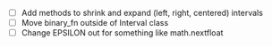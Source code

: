 - [ ] Add methods to shrink and expand (left, right, centered) intervals
- [ ] Move binary_fn outside of Interval class
- [ ] Change EPSILON out for something like math.nextfloat
